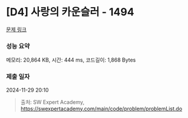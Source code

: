 # [D4] 사랑의 카운슬러 - 1494 

[문제 링크](https://swexpertacademy.com/main/code/problem/problemDetail.do?contestProbId=AV2b_WPaAEIBBASw) 

### 성능 요약

메모리: 20,864 KB, 시간: 444 ms, 코드길이: 1,868 Bytes

### 제출 일자

2024-11-29 20:10



> 출처: SW Expert Academy, https://swexpertacademy.com/main/code/problem/problemList.do